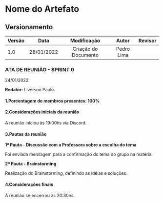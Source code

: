 # Nome do Artefato

## Versionamento

| Versão |    Data    |     Modificação      |   Autor    | Revisor |
| ------ | :--------: | :------------------: | :--------: | :-----: |
| 1.0    | 28/01/2022 | Criação do Documento | Pedro Lima |         |

<!-- NÃO ESQUECER DE ADICIONAR AO "/_sidebar.md" -->


### ATA DE REUNIÃO - SPRINT 0
24/01/2022

**Redator:** Liverson Paulo.

#### 1.Porcentagem de membros presentes: 100%

#### 2.Considerações iniciais da reunião

A reunião iniciou às 19:00hs via Discord.

#### 3.Pautas da reunião

**1ª Pauta - Discussão com a Professora sobre a escolha do tema**

Foi enviada mensagem para a confirmação do tema do grupo na matéria.


**2ª Pauta - Brainstorming**

Realização do Brainstorming, definindo as idéias e soluções.

#### 4.Considerações finais

A reunião se encerrou às 20:30hs.



